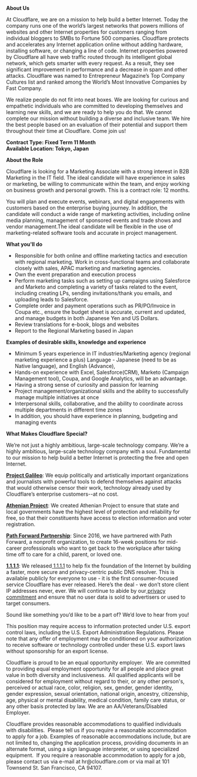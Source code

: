 <div class="content-intro">
	<div><strong>About Us</strong></div>
	<div>
		<p>At Cloudflare, we are on a mission to help build a better Internet. Today the company runs one of the world’s largest networks that powers millions of websites and other Internet properties for customers ranging from individual bloggers to SMBs to Fortune 500 companies. Cloudflare protects and accelerates any Internet application online without adding hardware, installing software, or changing a line of code. Internet properties powered by Cloudflare all have web traffic routed through its intelligent global network, which gets smarter with every request. As a result, they see significant improvement in performance and a decrease in spam and other attacks. Cloudflare was named to Entrepreneur Magazine’s Top Company Cultures list and ranked among the World’s Most Innovative Companies by Fast Company.&nbsp;</p>
		<p><span style="font-weight: 400;">We realize people do not fit into neat boxes. We are looking for curious and empathetic individuals who are committed to developing themselves and learning new skills, and we are ready to help you do that. We cannot complete our mission without building a diverse and inclusive team. We hire the best people based on an evaluation of their potential and support them throughout their time at Cloudflare. Come join us!&nbsp;</span></p>
	</div>
</div>
<p><strong>Contract Type: Fixed Term 11 Month<br>Available Location: Tokyo, Japan</strong></p>
<p><strong>About the Role&nbsp;</strong></p>
<p>Cloudflare is looking for a Marketing Associate with a strong interest in B2B Marketing in the IT field. The ideal candidate will have experience in sales or marketing, be willing to communicate within the team, and enjoy working on business growth and personal growth. This is a contract role: 12 months.</p>
<p>You will plan and execute events, webinars, and digital engagements with customers based on the enterprise buying journey. In addition, the candidate will conduct a wide range of marketing activities, including online media planning, management of sponsored events and trade shows and vendor management.The ideal candidate will be flexible in the use of marketing-related software tools and accurate in project management.&nbsp;</p>
<p><strong>What you'll do&nbsp;</strong></p>
<ul>
	<li>Responsible for both online and offline marketing tactics and execution with regional marketing. Work in cross-functional teams and collaborate closely with sales, APAC marketing and marketing agencies.&nbsp;</li>
	<li>Own the event preparation and execution process&nbsp;</li>
	<li>Perform marketing tasks such as setting up campaigns using Salesforce and Marketo and completing a variety of tasks related to the event, including creating LPs, sending invitations/thank you emails, and uploading leads to Salesforce.</li>
	<li>Complete order and payment operations such as PR/PO/Invoice in Coupa etc., ensure the budget sheet is accurate, current and updated, and manage budgets in both Japanese Yen and US Dollars.</li>
	<li>Review translations for e-book, blogs and websites&nbsp;</li>
	<li>Report to the Regional Marketing based in Japan</li>
</ul>
<p><strong>Examples of desirable skills, knowledge and experience&nbsp;</strong></p>
<ul>
	<li>Minimum 5 years experience in IT industries/Marketing agency (regional marketing experience a plus) Language - Japanese (need to be as Native language), and English (Advance),</li>
	<li>Hands-on experience with Excel, Salesforce(CRM), Marketo (Campaign Management tool), Coupa, and Google Analytics, will be an advantage.&nbsp;</li>
	<li>Having a strong sense of curiosity and passion for learning&nbsp;</li>
	<li>Project management/organizational skills and the ability to successfully manage multiple initiatives at once&nbsp;</li>
	<li>Interpersonal skills, collaborative, and the ability to coordinate across multiple departments in different time zones&nbsp;</li>
	<li>In addition, you should have experience in planning, budgeting and managing events</li>
</ul>
<div class="content-conclusion">
	<p><strong>What Makes Cloudflare Special?</strong></p>
	<p><span style="font-weight: 400;">We’re not just a highly ambitious, large-scale technology company. We’re a highly ambitious, large-scale technology company with a soul. Fundamental to our mission to help build a better Internet is protecting the free and open Internet.</span></p>
	<p><a href="https://blog.cloudflare.com/protecting-free-expression-online/"><strong>Project Galileo</strong></a><span style="font-weight: 400;">: We equip politically and artistically important organizations and journalists with powerful tools to defend themselves against attacks that would otherwise censor their work, technology already used by Cloudflare’s enterprise customers--at no cost.</span></p>
	<p><strong><a href="https://www.cloudflare.com/athenian/">Athenian Project</a></strong><span style="font-weight: 400;">: We created Athenian Project to ensure that state and local governments have the highest level of protection and reliability for free, so that their constituents have access to election information and voter registration.</span></p>
	<p><a href="https://blog.cloudflare.com/tag/path-forward/"><strong>Path Forward Partnership</strong></a><span style="font-weight: 400;">: Since 2016, we have partnered with Path Forward, a nonprofit organization, to create 16-week positions for mid-career professionals who want to get back to the workplace after taking time off to care for a child, parent, or loved one.</span></p>
	<p><a href="https://1.1.1.1/"><strong>1.1.1.1</strong></a><span style="font-weight: 400;">: We released</span><a href="https://1.1.1.1/"> <span style="font-weight: 400;">1.1.1.1</span></a><span style="font-weight: 400;"> to help fix the foundation of the Internet by building a faster, more secure and privacy-centric public DNS resolver. This is available publicly for everyone to use - it is the first consumer-focused service Cloudflare has ever released. Here’s the deal - we don’t store client IP addresses never, ever. We will continue to abide by our</span><a href="https://developers.cloudflare.com/1.1.1.1/privacy/public-dns-resolver"> privacy commitment</a><span style="font-weight: 400;"> and ensure that no user data is sold to advertisers or used to target consumers.</span></p>
	<p><span style="font-weight: 400;">Sound like something you’d like to be a part of? We’d love to hear from you!</span></p>
	<p><span style="font-weight: 400;">This position may require access to information protected under U.S. export control laws, including the U.S. Export Administration Regulations. Please note that any offer of employment may be conditioned on your authorization to receive software or technology controlled under these U.S. export laws without sponsorship for an export license.</span></p>
	<p><span style="font-weight: 400;">Cloudflare is proud to be an equal opportunity employer. &nbsp;We are committed to providing equal employment opportunity for all people and place great value in both diversity and inclusiveness. &nbsp;All qualified applicants will be considered for employment without regard to their, or any other person's, perceived or actual</span> <span style="font-weight: 400;">race, color, religion, sex, gender, gender identity, gender expression, sexual orientation, national origin, ancestry, citizenship, age, physical or mental disability, medical condition, family care status, or any other basis protected by law. </span><span style="font-weight: 400;">We are an AA/Veterans/Disabled Employer.</span></p>
	<p><span style="font-weight: 400;">Cloudflare provides reasonable accommodations to qualified individuals with disabilities. &nbsp;Please tell us if you require a reasonable accommodation to apply for a job. Examples of reasonable accommodations include, but are not limited to, changing the application process, providing documents in an alternate format, using a sign language interpreter, or using specialized equipment. &nbsp;If you require a reasonable accommodation to apply for a job, please contact us via e-mail at </span><span style="font-weight: 400;">hr@cloudflare.com</span><span style="font-weight: 400;"> or via mail at 101 Townsend St. San Francisco, CA 94107.</span></p>
</div>